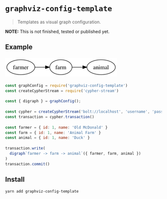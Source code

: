 # `graphviz-config-template`
> Templates as visual graph configuration.

**NOTE:** This is not finished, tested or published yet.

## Example

### ![Farm](./preview/farm.png)

```js
const graphConfig = require('graphviz-config-template')
const createCypherStream = require('cypher-stream')

const { digraph } = graphConfig();

const cypher = createCypherStream('bolt://localhost', 'username', 'password')
const transaction = cypher.transaction()

const farmer = { id: 1, name: 'Old McDonald' }
const farm = { id: 1, name: 'Animal Farm' }
const animal = { id: 1, name: 'Duck' }

transaction.write(
  digraph`farmer -> farm -> animal`({ farmer, farm, animal })
)
transaction.commit()
```

## Install

```sh
yarn add graphviz-config-template
```

